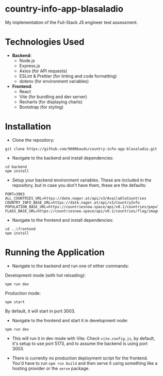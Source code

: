 # country-info-app-blasaladio
 My implementation of the Full-Stack JS engineer test assessment.

# Technologies Used
- **Backend**: 
  - Node.js
  - Express.js
  - Axios (for API requests)
  - ESLint & Prettier (for linting and code formatting)
  - dotenv (for environment variables)
- **Frontend**: 
  - React
  - Vite (for bundling and dev server)
  - Recharts (for displaying charts)
  - Bootstrap (for styling)

# Installation
- Clone the repository:
```
git clone https://github.com/9600bauds/country-info-app-blasaladio.git
```
- Navigate to the backend and install dependencies:
```
cd backend
npm install
```
- Setup your backend environment variables. These are included in the repository, but in case you don't have them, these are the defaults:
```
PORT=3003
ALL_COUNTRIES_URL=https://date.nager.at/api/v3/AvailableCountries
COUNTRY_INFO_BASE_URL=https://date.nager.at/api/v3/CountryInfo
POPULATION_BASE_URL=https://countriesnow.space/api/v0.1/countries/population
FLAGS_BASE_URL=https://countriesnow.space/api/v0.1/countries/flag/images
```
- Navigate to the frontend and install dependencies:
```
cd ..\frontend
npm install
```

# Running the Application
- Navigate to the backend and run one of either commands:

Development mode (with hot reloading):

`npm run dev`

Production mode:

`npm start`

By default, it will start in port 3003.

- Navigate to the frontend and start it in development node:

`npm run dev`

  - This will run it in dev mode with Vite. Check `vite.config.js`, by default, it's setup to use port 5173, and to assume the backend is using port 3003.

  - There is currently no production deployment script for the frontend. You'd have to run `npm run build` and then serve it using something like a hosting provider or the `serve` package.
